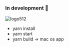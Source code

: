 ### In development 🚧
![logo512](https://github.com/Sitaras/awesomeTools/assets/45051550/23c3fbe4-820a-4ce8-82f3-76e289b51b4f)
- yarn install
- yarn start
- yarn build -> mac os app
